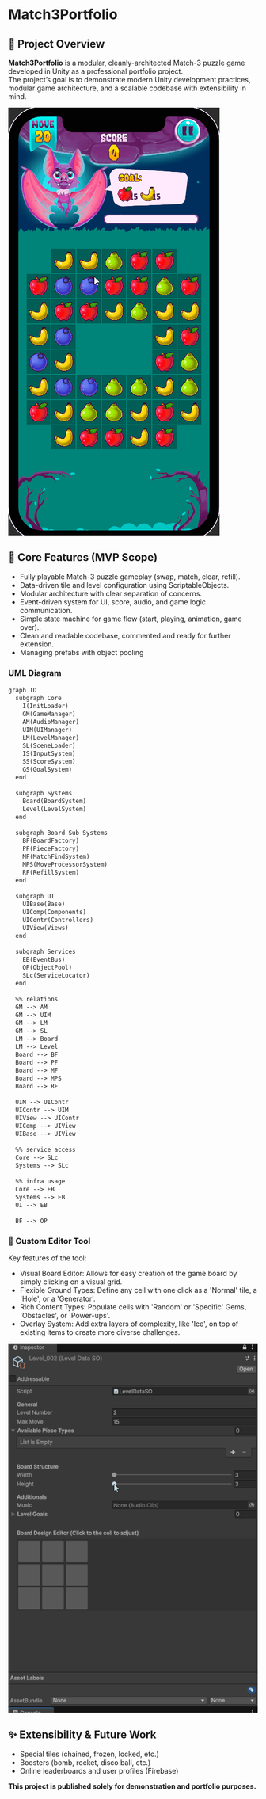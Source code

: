 # Match3Portfolio

## 🎯 Project Overview

**Match3Portfolio** is a modular, cleanly-architected Match-3 puzzle game developed in Unity as a professional portfolio project.  
The project’s goal is to demonstrate modern Unity development practices, modular game architecture, and a scalable codebase with extensibility in mind.

![Match3 Gameplay Demo](https://github.com/omertekeli/Match3Portfolio/blob/1fb6e3aad7ac7387f8c18f2e5324f9c0558313fc/Animation_6.gif)

## 🧩 Core Features (MVP Scope)

- Fully playable Match-3 puzzle gameplay (swap, match, clear, refill).
- Data-driven tile and level configuration using ScriptableObjects.
- Modular architecture with clear separation of concerns.
- Event-driven system for UI, score, audio, and game logic communication.
- Simple state machine for game flow (start, playing, animation, game over)..
- Clean and readable codebase, commented and ready for further extension.
- Managing prefabs with object pooling

### UML Diagram
``` mermaid
graph TD
  subgraph Core
    I(InitLoader)
    GM(GameManager)
    AM(AudioManager)
    UIM(UIManager)
    LM(LevelManager)
    SL(SceneLoader)
    IS(InputSystem)
    SS(ScoreSystem)
    GS(GoalSystem)
  end

  subgraph Systems
    Board(BoardSystem)
    Level(LevelSystem)
  end

  subgraph Board Sub Systems
    BF(BoardFactory)
    PF(PieceFactory)
    MF(MatchFindSystem)
    MPS(MoveProcessorSystem)
    RF(RefillSystem)
  end

  subgraph UI
    UIBase(Base)
    UIComp(Components)
    UIContr(Controllers)
    UIView(Views)
  end

  subgraph Services
    EB(EventBus)
    OP(ObjectPool)
    SLc(ServiceLocator)
  end

  %% relations
  GM --> AM
  GM --> UIM
  GM --> LM
  GM --> SL
  LM --> Board
  LM --> Level
  Board --> BF
  Board --> PF
  Board --> MF
  Board --> MPS
  Board --> RF

  UIM --> UIContr
  UIContr --> UIM
  UIView --> UIContr
  UIComp --> UIView
  UIBase --> UIView

  %% service access
  Core --> SLc
  Systems --> SLc

  %% infra usage
  Core --> EB
  Systems --> EB
  UI --> EB

  BF --> OP
```

### 🔧 Custom Editor Tool
Key features of the tool:
- Visual Board Editor: Allows for easy creation of the game board by simply clicking on a visual grid. 
- Flexible Ground Types: Define any cell with one click as a 'Normal' tile, a 'Hole', or a 'Generator'. 
- Rich Content Types: Populate cells with 'Random' or 'Specific' Gems, 'Obstacles', or 'Power-ups'. 
- Overlay System: Add extra layers of complexity, like 'Ice', on top of existing items to create more diverse challenges.

![Match3 Gameplay Demo](https://github.com/omertekeli/Match3Portfolio/blob/a7207101ccc48776ef2edffde8bd5756ec872d9b/Animation_5.gif)


## ✨ Extensibility & Future Work
- Special tiles (chained, frozen, locked, etc.)
- Boosters (bomb, rocket, disco ball, etc.)
- Online leaderboards and user profiles (Firebase)

**This project is published solely for demonstration and portfolio purposes.**
